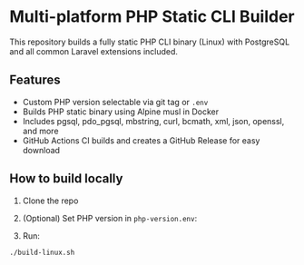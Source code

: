 # Multi-platform PHP Static CLI Builder

This repository builds a fully static PHP CLI binary (Linux) with PostgreSQL and all common Laravel extensions included.

## Features

- Custom PHP version selectable via git tag or `.env`
- Builds PHP static binary using Alpine musl in Docker
- Includes pgsql, pdo_pgsql, mbstring, curl, bcmath, xml, json, openssl, and more
- GitHub Actions CI builds and creates a GitHub Release for easy download

## How to build locally

1. Clone the repo
2. (Optional) Set PHP version in `php-version.env`:

3. Run:
```bash
./build-linux.sh
```